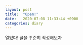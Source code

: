 ```yaml
---
layout: post
title:  "Open!"
date:   2020-07-08 11:33:44 +0900
categories: diary
---
```

열었다! 글을 꾸준히 작성해보자
